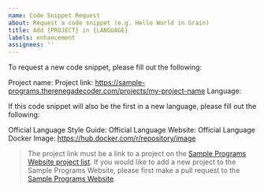 ```yaml
---
name: Code Snippet Request
about: Request a code snippet (e.g. Hello World in Grain)
title: Add {PROJECT} in {LANGUAGE}
labels: enhancement
assignees: ''
---
```


To request a new code snippet, please fill out the following:

Project name: 
Project link: https://sample-programs.therenegadecoder.com/projects/my-project-name
Language: 

If this code snippet will also be the first in a new language, please fill out the following:

Official Language Style Guide: 
Official Language Website: 
Official Language Docker Image: https://hub.docker.com/r/repository/image 

> The project link must be a link to a project on the [Sample Programs Website project list][sample-programs-project-list].
> If you would like to add a new project to the Sample Programs Website,
> please first make a pull request to the [Sample Programs Website][sample-programs-website].

[sample-programs-website]: https://github.com/TheRenegadeCoder/sample-programs-website
[sample-programs-project-list]: https://sample-programs.therenegadecoder.com/projects/
